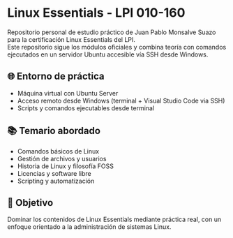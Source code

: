 # Linux Essentials - LPI 010-160

Repositorio personal de estudio práctico de Juan Pablo Monsalve Suazo para la certificación Linux Essentials del LPI.  
Este repositorio sigue los módulos oficiales y combina teoría con comandos ejecutados en un servidor Ubuntu accesible vía SSH desde Windows.

## 🌐 Entorno de práctica
- Máquina virtual con Ubuntu Server
- Acceso remoto desde Windows (terminal + Visual Studio Code via SSH)
- Scripts y comandos ejecutables desde terminal

## 📚 Temario abordado
- Comandos básicos de Linux
- Gestión de archivos y usuarios
- Historia de Linux y filosofía FOSS
- Licencias y software libre
- Scripting y automatización

## 🏁 Objetivo
Dominar los contenidos de Linux Essentials mediante práctica real, con un enfoque orientado a la administración de sistemas Linux.
